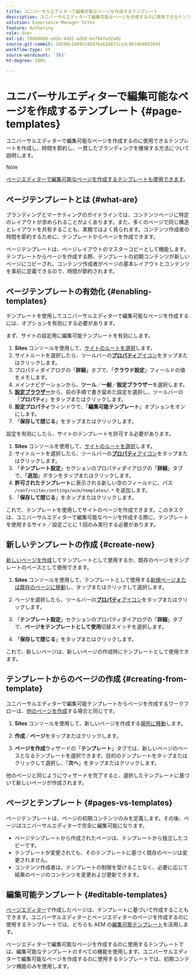 ```yaml
---
title: ユニバーサルエディターで編集可能なページを作成するテンプレート
description: ユニバーサルエディターで編集可能なページを作成するのに使用できるテンプレートを作成し、時間を節約し、一貫したブランディングを確保する方法について説明します。
solution: Experience Manager Sites
feature: Authoring
role: User
exl-id: f0d60086-e92e-4492-ad50-bef84fed2a82
source-git-commit: 10580c1b045c86d76ab2b871ca3c0b7de6683044
workflow-type: ht
source-wordcount: '763'
ht-degree: 100%

---
```



# ユニバーサルエディターで編集可能なページを作成するテンプレート {#page-templates}

ユニバーサルエディターで編集可能なページを作成するのに使用できるテンプレートを作成し、時間を節約し、一貫したブランディングを確保する方法について説明します。

>[!NOTE]
>
>[ページエディターで編集可能なページを作成するテンプレートも使用できます](/help/sites-cloud/authoring/page-editor/templates.md)。

## ページテンプレートとは {#what-are}

ブランディングとマーケティングのガイドラインでは、コンテンツページに特定のレイアウトが求められることがよくあります。また、多くのページで同じ構造とレイアウトを共有することも、実務ではよく見られます。コンテンツ作成者の時間を節約するために、テンプレートからページを作成できます。

ページテンプレートは、ページレイアウトのマスターコピーとして機能します。テンプレートからページを作成する際、テンプレートの初期コンテンツが新しいページにコピーされ、コンテンツ作成者がページの基本レイアウトとコンテンツを事前に定義できるので、時間が節約されます。

## ページテンプレートの有効化 {#enabling-templates}

テンプレートを使用してユニバーサルエディターで編集可能なページを作成するには、オプションを有効にする必要があります。

まず、サイトの設定用に編集可能テンプレートを有効にします。

1. **Sites** コンソールを使用して、[サイトのルートを選択](/help/sites-cloud/authoring/sites-console/introduction.md#selecting-resources)します。
1. サイトルートを選択したら、ツールバーの&#x200B;[**プロパティ**&#x200B;アイコン](/help/sites-cloud/authoring/sites-console/page-properties.md)をタップまたはクリックします。
1. プロパティダイアログの「**詳細**」タブで、「**クラウド設定**」フィールドの値をメモします。
1. メインナビゲーションから、**ツール**／**一般**／**設定ブラウザー**&#x200B;を選択します。
1. **[設定ブラウザー](/help/implementing/developing/introduction/configurations.md)**&#x200B;から、前の手順で書き留めた設定を選択し、ツールバーの「**プロパティ**」をタップまたはクリックします。
1. **設定プロパティ**&#x200B;ウィンドウで、「**編集可能テンプレート**」オプションをオンにします。
1. 「**保存して閉じる**」をタップまたはクリックします。

設定を有効にしたら、サイトのテンプレートを許可する必要があります。

1. **Sites** コンソールを使用して、[サイトのルートを選択](/help/sites-cloud/authoring/sites-console/introduction.md#selecting-resources)します。
1. サイトルートを選択したら、ツールバーの&#x200B;[**プロパティ**&#x200B;アイコン](/help/sites-cloud/authoring/sites-console/page-properties.md)をタップまたはクリックします。
1. 「**テンプレート設定**」セクションのプロパティダイアログの「**詳細**」タブで、「**追加**」ボタンをタップまたはクリックします。
1. **許可されたテンプレート**&#x200B;に表示される新しい空のフィールドに、パス `/conf/<site>/settings/wcm/templates/.*` を追加します。
1. 「**保存して閉じる**」をタップまたはクリックします。

これで、テンプレートを使用してサイトのページを作成できます。このタスクは、ユニバーサルエディターで編集可能なページを作成する際に、テンプレートを使用するサイト／設定ごとに 1 回のみ実行する必要があります。

## 新しいテンプレートの作成 {#create-new}

[新しいページを作成](/help/sites-cloud/authoring/sites-console/creating-pages.md)してテンプレートとして使用するか、既存のページをテンプレートのベースとして使用できます。

1. **Sites** コンソールを使用して、テンプレートとして使用する[新規ページまたは既存のページに移動](/help/sites-cloud/authoring/sites-console/introduction.md#selecting-resources)し、タップまたはクリックして選択します。

1. ページを選択したら、ツールバーの&#x200B;[**プロパティ**&#x200B;アイコン](/help/sites-cloud/authoring/sites-console/page-properties.md)をタップまたはクリックします。

1. 「**テンプレート設定**」セクションのプロパティダイアログの「**詳細**」タブで、**ページをテンプレートとして使用**&#x200B;切替スイッチを選択します。

1. 「**保存して閉じる**」をタップまたはクリックします。

これで、新しいページは、新しいページの作成時にテンプレートとして使用できます。

## テンプレートからのページの作成 {#creating-from-template}

ユニバーサルエディターで編集可能テンプレートからページを作成するワークフローは、[他のページを作成](/help/sites-cloud/authoring/sites-console/creating-pages.md)する場合と同じです。

1. **Sites** コンソールを使用して、新しいページを作成する[場所に移動](/help/sites-cloud/authoring/sites-console/introduction.md#selecting-resources)します。

1. **作成**／**ページ**&#x200B;をタップまたはクリックします。

1. **ページを作成**&#x200B;ウィザードの「**テンプレート**」タブでは、新しいページのベースとなるテンプレートを選択できます。目的のテンプレートをタップまたはクリックして選択し、「**次へ**」をタップまたはクリックします。

他のページと同じようにウィザードを完了すると、選択したテンプレートに基づいて新しいページが作成されます。

## ページとテンプレート {#pages-vs-templates}

ページテンプレートは、ページの初期コンテンツのみを定義します。その後、ページはユニバーサルエディターで完全に編集可能になります。

* ページテンプレートから作成されたページは、テンプレートから独立したコピーです。
* テンプレートが変更されても、そのテンプレートに基づく既存のページは変更されません。
* コンテンツ作成者は、テンプレートの制限を受けることなく、必要に応じて結果のページのコンテンツを変更および更新できます。

## 編集可能テンプレート {#editable-templates}

[ページエディター](/help/sites-cloud/authoring/page-editor/introduction.md)で作成したページは、テンプレートに基づいて作成することもできます。ユニバーサルエディターとページエディターのページを作成するのに使用するテンプレートでは、どちらも AEM の[編集可能テンプレート](/help/implementing/developing/components/templates.md)を活用します。

ページエディターで編集可能なページを作成するのに使用するテンプレートでは、編集可能なテンプレートのすべての機能を使用します。ユニバーサルエディターで編集可能なページを作成するのに使用するテンプレートでは、初期コンテンツ機能のみを使用します。
